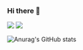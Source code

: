 ### Hi there 👋

<!--
**devjun63/devjun63** is a ✨ _special_ ✨ repository because its `README.md` (this file) appears on your GitHub profile.

Here are some ideas to get you started:

- 🔭 I’m currently working on ...
- 🌱 I’m currently learning ...
- 👯 I’m looking to collaborate on ...
- 🤔 I’m looking for help with ...
- 💬 Ask me about ...
- 📫 How to reach me: ...
- 😄 Pronouns: ...
- ⚡ Fun fact: ...
-->
<img src="https://img.shields.io/badge/Python-3776AB?style=for-the-badge&logo=Python&logoColor=white">
<a href="https://devjun.tistory.com" target="_blank">
  <img src="https://img.shields.io/badge/tistory-orange?style=social&logo=tistory&logoColor=white">
</a>


![Anurag's GitHub stats](https://github-readme-stats.vercel.app/api?username=devjun63&show_icons=true&theme=radical)
